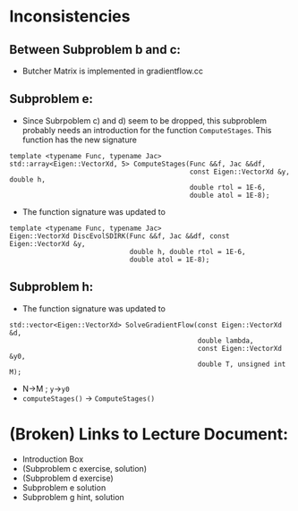 # Inconsistencies

## Between Subproblem b and c:
- Butcher Matrix is implemented in gradientflow.cc


## Subproblem e: 
- Since Subrpoblem c) and d) seem to be dropped, this subproblem probably needs an introduction for the function ```ComputeStages```. This function has the new signature
```
template <typename Func, typename Jac>
std::array<Eigen::VectorXd, 5> ComputeStages(Func &&f, Jac &&df,
                                             const Eigen::VectorXd &y, double h,
                                             double rtol = 1E-6,
                                             double atol = 1E-8);
```
- The function signature was updated to
```
template <typename Func, typename Jac>
Eigen::VectorXd DiscEvolSDIRK(Func &&f, Jac &&df, const Eigen::VectorXd &y,
                              double h, double rtol = 1E-6,
                              double atol = 1E-8);
```

## Subproblem h:
- The function signature was updated to
```
std::vector<Eigen::VectorXd> SolveGradientFlow(const Eigen::VectorXd &d,
                                               double lambda,
                                               const Eigen::VectorXd &y0,
                                               double T, unsigned int M);
```
-  N->M ;  ```y```->```y0```
- ```computeStages()``` -> ```ComputeStages()```


# (Broken) Links to Lecture Document:
- Introduction Box
- (Subproblem c exercise, solution) 
- (Subproblem d exercise)
- Subproblem e solution
- Subproblem g hint, solution
